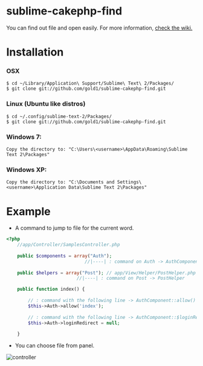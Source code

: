 sublime-cakephp-find
==================
You can find out file and open easily.
For more information, [check the wiki.](https://github.com/gold1/sublime-cakephp-find/wiki/Wiki)

# Installation
### OSX

    $ cd ~/Library/Application\ Support/Sublime\ Text\ 2/Packages/
    $ git clone git://github.com/gold1/sublime-cakephp-find.git

### Linux (Ubuntu like distros)

    $ cd ~/.config/sublime-text-2/Packages/
    $ git clone git://github.com/gold1/sublime-cakephp-find.git

### Windows 7:

    Copy the directory to: "C:\Users\<username>\AppData\Roaming\Sublime Text 2\Packages"

### Windows XP:

    Copy the directory to: "C:\Documents and Settings\<username>\Application Data\Sublime Text 2\Packages"

# Example

- A command to jump to file for the current word.

```php
<?php
    //app/Controller/SamplesController.php
    
    public $components = array("Auth");
                             //|----| : command on Auth -> AuthComponent
                             
    public $helpers = array("Post"); // app/View/Helper/PostHelper.php
                          //|----| : command on Post -> PostHelper

    public function index() {
        
        // : command with the following line -> AuthComponent::allow()
        $this->Auth->allow('index');
        
        // : command with the following line -> AuthComponent::$loginRedirect
        $this->Auth->loginRedirect = null;
        
    }
```

- You can choose file from panel.

![controller](https://raw.github.com/gold1/sublime-cakephp-find/master/docs/0001.png)

